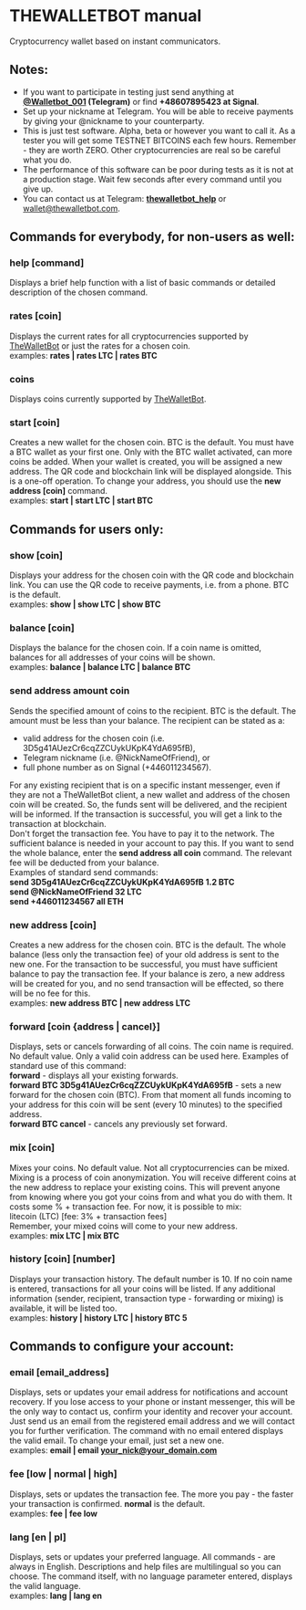 # THEWALLETBOT manual        
Cryptocurrency wallet based on instant communicators.        
## Notes:        
* If you want to participate in testing just send anything at <strong><a href="https://t.me/@Walletbot_001" target="_blank">@Walletbot_001</a> (Telegram)</strong> or find <strong>+48607895423 at Signal</strong>.        
* Set up your nickname at Telegram. You will be able to receive payments by giving your @nickname  to your counterparty.        
* This is just test software. Alpha, beta or however you want to call it. As a tester you will get some TESTNET BITCOINS each few hours. Remember - they are worth ZERO. Other cryptocurrencies are real so be careful what you do.        
* The performance of this software can be poor during tests as it is not at a production stage. Wait few seconds after every command until you give up.        
* You can contact us at Telegram: <strong><a href="https://t.me/thewalletbot_help" target="_blank">thewalletbot_help</a></strong> or wallet@thewalletbot.com.        
## Commands for everybody, for non-users as well:        
### <strong>help [command]</strong>        
Displays a brief help function with a list of basic commands or detailed description of the chosen command.        
        
### <strong>rates [coin]</strong>        
Displays the current rates for all cryptocurrencies supported by <a href="http://thewalletbot.com/">TheWalletBot</a> or just the rates for a chosen coin.        
examples: <strong>rates | rates LTC | rates BTC</strong>        
        
### <strong>coins</strong>        
Displays coins currently supported by <a href="http://thewalletbot.com/">TheWalletBot</a>.        
        
### <strong>start [coin]</strong>        
Creates a new wallet for the chosen coin. BTC is the default. You must have a BTC wallet as your first one. Only with the BTC wallet activated, can more coins be added. When your wallet is created, you will be assigned a new address. The QR code and blockchain link will be displayed alongside. This is a one-off operation. To change your address, you should use the <strong>new address [coin]</strong> command.        
examples: <strong>start | start LTC | start BTC</strong>        
        
## Commands for users only:        
### <strong>show [coin]</strong>        
Displays your address for the chosen coin with the QR code and blockchain link. You can use the QR code to receive payments, i.e. from a phone. BTC is the default.        
examples: <strong>show | show LTC | show BTC</strong>        
### <strong>balance [coin]</strong>        
Displays the balance for the chosen coin. If a coin name is omitted, balances for all addresses of your coins will be shown.        
examples: <strong>balance | balance LTC | balance BTC</strong>        
### <strong>send address amount coin</strong>        
Sends the specified amount of coins to the recipient. BTC is the default. The amount must be less than your balance. The recipient can be stated as a:        
- valid address for the chosen coin (i.e. 3D5g41AUezCr6cqZZCUykUKpK4YdA695fB),        
- Telegram nickname (i.e. @NickNameOfFriend), or        
- full phone number as on Signal (+446011234567).        

For any existing recipient that is on a specific instant messenger, even if they are not a TheWalletBot client, a new wallet and address of the chosen coin will be created. So, the funds sent will be delivered, and the recipient will be informed. If the transaction is successful, you will get a link to the transaction at blockchain.        
Don't forget the transaction fee. You have to pay it to the network. The sufficient balance is needed in your account to pay this. If you want to send the whole balance, enter the <strong>send address all coin</strong> command. The relevant fee will be deducted from your balance.        
Examples of standard send commands:        
<strong>send 3D5g41AUezCr6cqZZCUykUKpK4YdA695fB 1.2 BTC        
send @NickNameOfFriend 32 LTC        
send +446011234567 all ETH</strong>        
        
### <strong>new address [coin]</strong>        
Creates a new address for the chosen coin. BTC is the default. The whole balance (less only the transaction fee) of your old address is sent to the new one. For the transaction to be successful, you must have sufficient balance to pay the transaction fee. If your balance is zero, a new address will be created for you, and no send transaction will be effected, so there will be no fee for this.        
examples: <strong>new address BTC | new address LTC</strong>        
        
### <strong>forward [coin {address | cancel}]</strong>        
Displays, sets or cancels forwarding of all coins. The coin name is required. No default value. Only a valid coin address can be used here. Examples of standard use of this command:        
<strong>forward</strong> - displays all your existing forwards.        
<strong>forward BTC 3D5g41AUezCr6cqZZCUykUKpK4YdA695fB</strong> - sets a new forward for the chosen coin (BTC). From that moment all funds incoming to your address for this coin will be sent (every 10 minutes) to the specified address.        
<strong>forward BTC cancel</strong> - cancels any previously set forward.        
        
### <strong>mix [coin]</strong>        
Mixes your coins. No default value. Not all cryptocurrencies can be mixed. Mixing is a process of coin anonymization. You will receive different coins at the new address to replace your existing coins. This will prevent anyone from knowing where you got your coins from and what you do with them. It costs some % + transaction fee. For now, it is possible to mix:  
litecoin (LTC) [fee: 3% + transaction fees]        
Remember, your mixed coins will come to your new address.        
examples: <strong>mix LTC | mix BTC</strong>        
        
### <strong>history [coin] [number]</strong>        
Displays your transaction history. The default number is 10. If no coin name is entered, transactions for all your coins will be listed. If any additional information (sender, recipient, transaction type - forwarding or mixing) is available, it will be listed too.        
examples: <strong>history | history LTC | history BTC 5</strong>        
        
## Commands to configure your account:        
        
### <strong>email [email_address]</strong>        
Displays, sets or updates your email address for notifications and account recovery. If you lose access to your phone or instant messenger, this will be the only way to contact us, confirm your identity and recover your account. Just send us an email from the registered email address and we will contact you for further verification. The command with no email entered displays the valid email. To change your email, just set a new one.        
examples: <strong>email | email your_nick@your_domain.com</strong>        
        
### <strong>fee [low | normal | high]</strong>        
Displays, sets or updates the transaction fee. The more you pay - the faster your transaction is confirmed. <strong>normal</strong> is the default.        
examples: <strong>fee | fee low</strong>        
        
### <strong>lang [en | pl]</strong>        
Displays, sets or updates your preferred language. All commands - are always in English. Descriptions and help files are multilingual so you can choose. The command itself, with no language parameter entered, displays the valid language.        
examples: <strong>lang | lang en<strong>         
        
